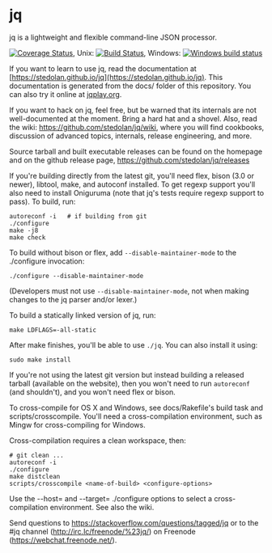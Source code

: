 jq
==

jq is a lightweight and flexible command-line JSON processor.

[![Coverage Status](https://coveralls.io/repos/stedolan/jq/badge.svg?branch=master&service=github)](https://coveralls.io/github/stedolan/jq?branch=master),
Unix: [![Build Status](https://travis-ci.org/stedolan/jq.svg?branch=master)](https://travis-ci.org/stedolan/jq),
Windows: [![Windows build status](https://ci.appveyor.com/api/projects/status/mi816811c9e9mx29?svg=true)](https://ci.appveyor.com/project/stedolan/jq)


If you want to learn to use jq, read the documentation at
[https://stedolan.github.io/jq](https://stedolan.github.io/jq).  This
documentation is generated from the docs/ folder of this repository.
You can also try it online at [jqplay.org](https://jqplay.org).

If you want to hack on jq, feel free, but be warned that its internals
are not well-documented at the moment. Bring a hard hat and a
shovel.  Also, read the wiki: https://github.com/stedolan/jq/wiki, where
you will find cookbooks, discussion of advanced topics, internals,
release engineering, and more.

Source tarball and built executable releases can be found on the
homepage and on the github release page, https://github.com/stedolan/jq/releases

If you're building directly from the latest git, you'll need flex,
bison (3.0 or newer), libtool, make, and autoconf installed.  To get
regexp support you'll also need to install Oniguruma (note that jq's
tests require regexp support to pass).  To build, run:

    autoreconf -i   # if building from git
    ./configure
    make -j8
    make check

To build without bison or flex, add `--disable-maintainer-mode` to the
./configure invocation:

    ./configure --disable-maintainer-mode

(Developers must not use `--disable-maintainer-mode`, not when making
changes to the jq parser and/or lexer.)

To build a statically linked version of jq, run:

    make LDFLAGS=-all-static

After make finishes, you'll be able to use `./jq`.  You can also
install it using:

    sudo make install

If you're not using the latest git version but instead building a
released tarball (available on the website), then you won't need to
run `autoreconf` (and shouldn't), and you won't need flex or bison.

To cross-compile for OS X and Windows, see docs/Rakefile's build task
and scripts/crosscompile.  You'll need a cross-compilation environment,
such as Mingw for cross-compiling for Windows.

Cross-compilation requires a clean workspace, then:

    # git clean ...
    autoreconf -i
    ./configure
    make distclean
    scripts/crosscompile <name-of-build> <configure-options>

Use the --host= and --target= ./configure options to select a
cross-compilation environment.  See also the wiki.

Send questions to https://stackoverflow.com/questions/tagged/jq or to the #jq channel (http://irc.lc/freenode/%23jq/) on Freenode (https://webchat.freenode.net/).
